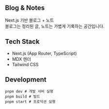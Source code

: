 ## Blog & Notes

Next.js 기반 블로그 + 노트  
블로그는 정리된 글, 노트는 가볍게 기록하는 공간입니다.

## Tech Stack

- Next.js (App Router, TypeScript)
- MDX 렌더
- Tailwind CSS

## Development

```shell
pnpm dev # 개발 서버 실행
pnpm build # 빌드
pnpm start # 프로덕션 실행
```

